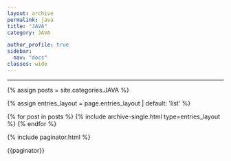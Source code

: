 ```yaml
---
layout: archive
permalink: java
title: "JAVA"
category: JAVA

author_profile: true
sidebar:
  nav: "docs"
classes: wide
---
```


---

<!-- {% if paginator %}
  {% assign posts = paginator.posts %}
{% else %}
  {% assign posts = site.posts %}
{% endif %} -->

{% assign posts = site.categories.JAVA %}

{% assign entries_layout = page.entries_layout | default: 'list' %}
<div class="entries-{{ entries_layout }}">
  {% for post in posts %}
    {% include archive-single.html type=entries_layout %}
  {% endfor %}
</div>

{% include paginator.html %}

{{paginator}}